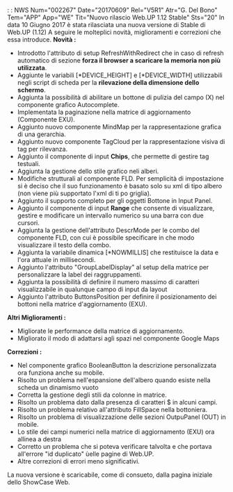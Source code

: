  :  : NWS Num="002267" Date="20170609" Rel="V5R1" Atr="G. Del Bono" Tem="APP" App="WE" Tit="Nuovo rilascio Web.UP 1.12 Stable" Sts="20"
In data 10 Giugno 2017 è stata rilasciata una nuova versione di Stable di Web.UP (1.12) 
A seguire le molteplici novità, miglioramenti e correzioni che essa introduce.
<b>Novità : </b>
<ul>
<li>Introdotto l'attributo di setup RefreshWithRedirect che in caso di refresh automatico di sezione
<b>forza il browser a scaricare la memoria non più utilizzata</b>.</li> <li>Aggiunte le variabili [*DEVICE_HEIGHT] e [*DEVICE_WIDTH] utilizzabili negli script di scheda per
 la <b>rilevazione della dimensione dello schermo</b>.</li>
<li>Aggiunta la possibilità di abilitare un bottone di pulizia del campo (X) nel componente grafico
Autocomplete.</li>
<li>Implementata la paginazione nella matrice di aggiornamento (Componente EXU).</li> <li>Aggiunto nuovo componente MindMap per la rappresentazione grafica di una gerarchia. </li> <li>Aggiunto nuovo componente TagCloud per la rappresentazione visiva di tag per rilevanza.</li> <li>Aggiunto il componente di input <b>Chips</b>, che permette di gestire tag testuali.</li> <li>Aggiunta la gestione dello stile grafico neli alberi.</li>
<li>Modifiche strutturali al componente FLD. Per semplicità di impostazione si è deciso che il suo funzionamento è basato solo su xml di tipo albero (non viene più supportato l'xml di ti
po griglia).</li>
<li>Aggiunto il supporto completo per gli oggetti Bottone in Input Panel.</li> <li>Aggiunto il componente di input <b>Range</b> che consente di visualizzare, gestire e modificare
 un intervallo numerico su una barra con due cursori.</li>
<li>Aggiunta la gestione dell'attributo DescrMode per le combo del componente FLD, con cui è possibile specificare in che modo visualizzare il testo della combo.</li> <li>Aggiunta la variabile dinamica [*NOWMILLIS] che restituisce la data e l'ora attuale in millisecondi. </li>
<li>Aggiunto l'attributo "GroupLabelDisplay" al setup della matrice per personalizzare la label dei
raggruppamenti.</li>
<li>Aggiunta la possibilità di definire il numero massimo di caratteri visualizzabile in qualunque
campo di input da layout</li>
<li>Aggiunto l'attributo ButtonsPosition per definire il posizionamento dei bottoni nella matrice d'aggiornamento (EXU).</li></ul>

<b>Altri Miglioramenti : </b>
<ul><li>Migliorate le performance della matrice di aggiornamento.</li>
<li>Migliorato il modo di adattarsi agli spazi nel componente Google Maps</li></ul> 
<b>Correzioni : </b>
<ul><li>Nel componente grafico BooleanButton la descrizione personalizzata ora funziona anche su mobile.</li>
<li>Risolto un problema nell'espansione dell'albero quando esiste nella scheda un dinamismo vuoto</li>
<li>Corretta la gestione degli stili da colonne in matrice.</li>
<li>Risolto un problema dato dalla presenza di caratteri $ in alcuni campi.</li> <li>Risolto un problema relativo all'attributo FillSpace nella bottoniera.</li> <li>Risolto un problema di visualizzazione delle sezioni OutpuPanel (OUT) in mobile.</li> <li>Lo stile dei campi numerici nella matrice di aggiornamento (EXU) ora allinea a destra</li> <li>Corretto un problema che si poteva verificare talvolta e che portava all'errore "id duplicato"
ùelle pagine di Web.UP.</li>
<li>Altre correzioni di errori meno significativi.</li></ul>

La nuova versione è scaricabile, come di consueto, dalla pagina iniziale dello ShowCase Web.
